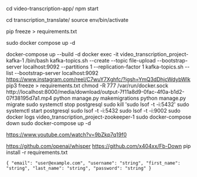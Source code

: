cd video-transcription-app/
npm start

cd transcription_translate/
source env/bin/activate

pip freeze > requirements.txt

sudo docker compose up -d
 
docker-compose up --build -d
docker exec -it video_transcription_project-kafka-1 /bin/bash
kafka-topics.sh --create --topic file-upload --bootstrap-server localhost:9092 --partitions 1 --replication-factor 1
kafka-topics.sh --list --bootstrap-server localhost:9092
https://www.instagram.com/reel/C7wuY7Xghfc/?igsh=YmQ3dDhjcWdybWlk
pip3 freeze > requirements.txt 
chmod -R 777 /var/run/docker.sock
http://localhost:8000/media/download/output-7f11a8d9-0fac-4f0a-b1d2-07f38195d7a1.mp4
python manage.py makemigrations
python manage.py migrate
sudo systemctl stop postgresql
sudo kill 'sudo lsof -t -i:5432'
sudo systemctl start postgresql
sudo lsof -t -i:5432
sudo lsof -t -i:9002
sudo docker logs video_transcription_project-zookeeper-1
sudo docker-compose down
sudo docker-compose up -d




https://www.youtube.com/watch?v=9bZkp7q19f0

https://github.com/openai/whisper
https://github.com/x404xx/Fb-Down
pip install -r requirements.txt


`{
  "email": "user@example.com",
  "username": "string",
  "first_name": "string",
  "last_name": "string",
  "password": "string"
}`